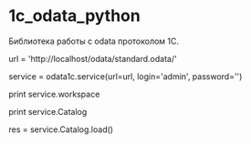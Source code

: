 # 1c_odata_python

Библиотека работы с odata протоколом 1С.

url = 'http://localhost/odata/standard.odata/'
 
service = odata1c.service(url=url, login='admin', password='')

print service.workspace

print service.Catalog

res = service.Catalog.load()
